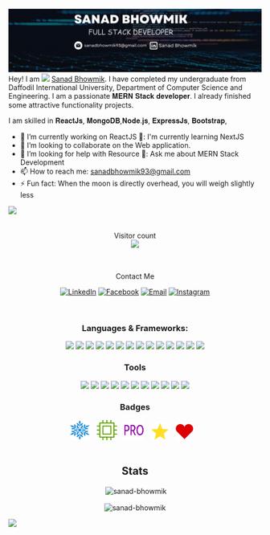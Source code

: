 ![logo](bg.gif)
Hey! I am <img src="https://media.giphy.com/media/VgCDAzcKvsR6OM0uWg/giphy.gif" width="50"> [Sanad Bhowmik](https://www.linkedin.com/in/sanad-bhowmik-366b20199/). I have completed my undergraduate from Daffodil International University, Department of Computer Science and Engineering. I am a passionate 𝐌𝐄𝐑𝐍 𝐒𝐭𝐚𝐜𝐤 𝐝𝐞𝐯𝐞𝐥𝐨𝐩𝐞𝐫. I already finished some attractive functionality projects. 

I am skilled in 𝐑𝐞𝐚𝐜𝐭𝐉𝐬, 𝐌𝐨𝐧𝐠𝐨𝐃𝐁,𝐍𝐨𝐝𝐞.𝐣𝐬, 𝐄𝐱𝐩𝐫𝐞𝐬𝐬𝐉𝐬, 𝐁𝐨𝐨𝐭𝐬𝐭𝐫𝐚𝐩,

- 🔭 I’m currently working on ReactJS 
🌱: I'm currently learning NextJS 
- 👯 I’m looking to collaborate on the Web application.
- 🤔 I’m looking for help with Resource 
💬: Ask me about MERN Stack Development
- 📫 How to reach me: sanadbhowmik93@gmail.com 
- ⚡ Fun fact: When the moon is directly overhead, you will weigh slightly less
<img src="https://user-images.githubusercontent.com/74038190/212284100-561aa473-3905-4a80-b561-0d28506553ee.gif" width="700">
<br><br>
<p align="center"> 
  Visitor count<br>
  <img src="https://profile-counter.glitch.me/biplob2358/count.svg" />
</p>
<br>
 <p align="center">Contact Me</P>
<p align="center">
<a href="https://www.linkedin.com/in/sanad-bhowmik-366b20199/"><img alt="LinkedIn" src="https://img.shields.io/badge/Sanad Bhwomik-linkedIn-brightgreen?style=flat-square&logo=linkedin"></a>
<a href="https://www.facebook.com/sonod.bhoumik"><img alt="Facebook" src="https://img.shields.io/badge/Sanad Bhwomik-facebook-blue?style=flat&logo=facebook"></a>
<a href="mailto:sanadbhowmik93@gmail.com"><img alt="Email" src="https://img.shields.io/badge/Email-sanadbhowmik93@gmail.com-orange?style=flat-square&logo=gmail"></a>
<a href="https://www.instagram.com/sanadbhowmik/"><img alt="Instagram" src="https://img.shields.io/badge/Sanad Bhwomik-purple?style=flat&logo=instagram"></a>
</p>

<br>

<h3 align="center">Languages & Frameworks:</h3>
<div align="center">
 <img src="https://cdn.icon-icons.com/icons2/2107/PNG/48/file_type_html_icon_130541.png"/> 
 <img src="https://cdn.icon-icons.com/icons2/2107/PNG/48/file_type_css_icon_130661.png"/> 
 <img src="https://cdn.iconscout.com/icon/free/png-48/bootstrap-7-1175254.png"/> 
 <img src="https://upload.wikimedia.org/wikipedia/commons/thumb/d/d5/Tailwind_CSS_Logo.svg/48px-Tailwind_CSS_Logo.svg.png"/>
 <img src="https://upload.wikimedia.org/wikipedia/commons/thumb/a/a7/React-icon.svg/48px-React-icon.svg.png"/> 
  <img src="https://img.icons8.com/color/48/000000/nodejs.png"/> 
  <img src="https://wsofter.ru/wp-content/uploads/2017/12/node-express.png" width="48"/> 
  <img src="https://cdn.icon-icons.com/icons2/2415/PNG/48/mongodb_plain_wordmark_logo_icon_146423.png"/>
  <img src="https://cdn.icon-icons.com/icons2/2699/PNG/48/firebase_logo_icon_171157.png"/> 
  <img src="https://karmanivero.us/assets/images/logo-vercel.png" height="48"/>
  <img src="https://cdn.icon-icons.com/icons2/2415/PNG/48/java_original_logo_icon_146458.png"/>
  <img src="https://cdn.icon-icons.com/icons2/112/PNG/48/python_18894.png"/>
  <img src="https://cdn.icon-icons.com/icons2/2415/PNG/48/c_original_logo_icon_146611.png"/>
   <img src="https://cdn.icon-icons.com/icons2/2415/PNG/48/java_original_logo_icon_146458.png"/>
</div>
<h3 align="center">Tools </h3>

<div align="center">
  <img src="https://cdn.icon-icons.com/icons2/1381/PNG/48/visualstudiocode_93981.png"/>
  <img src="https://cdn.icon-icons.com/icons2/1381/PNG/48/eclipse_94656.png"/>
  <img src="https://cdn.icon-icons.com/icons2/2667/PNG/48/jupyter_app_icon_161280.png"/>
  <img src="https://cdn.icon-icons.com/icons2/1381/PNG/48/pycharm_93936.png"/>
  <img src="https://cdn.icon-icons.com/icons2/673/PNG/48/github_icon-icons.com_60477.png"/>
  <img src="https://cdn.icon-icons.com/icons2/1381/PNG/48/git_93585.png"/>
  <img src="https://cdn.icon-icons.com/icons2/1243/PNG/48/adobephotoshopicon_84144.png"/>
  <img src="https://cdn-images-1.medium.com/max/1200/1*A6kkoOVJVpXPWewg8axc5w.png" height="48"/>
  <img src="https://cdn.icon-icons.com/icons2/2429/PNG/48/figma_logo_icon_147289.png"/> 
   <img src="https://cdn.icon-icons.com/icons2/3053/PNG/48/android_studio_macos_bigsur_icon_189484.png"/>
  <img src="https://cdn.icon-icons.com/icons2/2107/PNG/48/file_type_netlify_icon_130354.png"/>
  

</div>

<h3 align="center">Badges</h3>
<div align="center">
<a href='https://archiveprogram.github.com/'><img src='https://raw.githubusercontent.com/acervenky/animated-github-badges/master/assets/acbadge.gif' width='40' height='40'></a> <a href='https://docs.github.com/en/developers'><img src='https://raw.githubusercontent.com/acervenky/animated-github-badges/master/assets/devbadge.gif' width='40' height='40'></a> <a href='https://github.com/pricing'><img src='https://raw.githubusercontent.com/acervenky/animated-github-badges/master/assets/pro.gif' width='40' height='40'></a> <a href='https://stars.github.com/'><img src='https://raw.githubusercontent.com/acervenky/animated-github-badges/master/assets/starbadge.gif' width='35' height='35'></a> <a href='https://docs.github.com/en/github/supporting-the-open-source-community-with-github-sponsors'><img src='https://raw.githubusercontent.com/acervenky/animated-github-badges/master/assets/sponsorbadge.gif' width='35' height='35'></a> 

</div>
<br>
<h2 align="center"> Stats</h2>
<p align="center">&nbsp;<img align="center" src="https://github-readme-stats.vercel.app/api?username=sanad-bhowmik&show_icons=true&locale=en" alt="sanad-bhowmik" /></p>

<p align="center"><img align="center" src="https://github-readme-streak-stats.herokuapp.com/?user=biplob2358&theme=radical&show_icons=true" alt="sanad-bhowmik"/></p>

<img src="https://github.com/Anmol-Baranwal/Cool-GIFs-For-GitHub/assets/74038190/d48893bd-0757-481c-8d7e-ba3e163feae7" />

<br><br>
